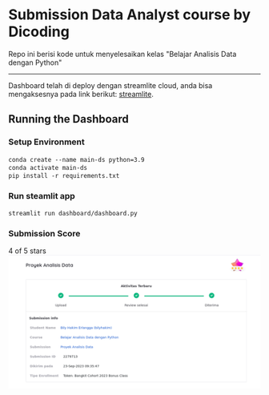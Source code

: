 # Submission Data Analyst course by Dicoding

Repo ini berisi kode untuk menyelesaikan kelas "Belajar Analisis Data dengan Python"

---
Dashboard telah di deploy dengan streamlite cloud, anda bisa mengaksesnya pada link berikut: [streamlite](https://submission-da-dicoding.streamlit.app/).

## Running the Dashboard
### Setup Environment
```
conda create --name main-ds python=3.9
conda activate main-ds
pip install -r requirements.txt
```

### Run steamlit app
```
streamlit run dashboard/dashboard.py
```

### Submission Score
4 of 5 stars
![score da.png](score%20da.png)